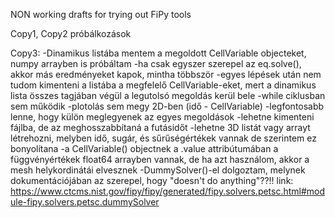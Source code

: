 NON working drafts for trying out FiPy tools

Copy1, Copy2 próbálkozások

Copy3:
-Dinamikus listába mentem a megoldott CellVariable objecteket, numpy arrayben is próbáltam
-ha csak egyszer szerepel az eq.solve(), akkor más eredményeket kapok, mintha többször
-egyes lépések után nem tudom kimenteni a listába a megfelelő CellVariable-eket, mert a dinamikus lista összes tagjában végül a legutolsó megoldás kerül bele
-while ciklusban sem működik
-plotolás sem megy 2D-ben (idő - CellVariable)
-legfontosabb lenne, hogy külön meglegyenek az egyes megoldások
-lehetne kimenteni fájlba, de az meghosszabbítaná a futásidőt
-lehetne 3D listát vagy arrayt létrehozni, melyben idő, sugár, és sűrűségértékek vannak de szerintem ez bonyolítana
-a CellVariable() objectnek a .value attribútumában a függvényértékek float64 arrayben vannak, de ha azt használom, akkor a mesh helykordinátái elvesznek
-DummySolver()-el dolgoztam, melynek dokumentációjában az szerepel, hogy "doesn't do anything"??!!
link: https://www.ctcms.nist.gov/fipy/fipy/generated/fipy.solvers.petsc.html#module-fipy.solvers.petsc.dummySolver
